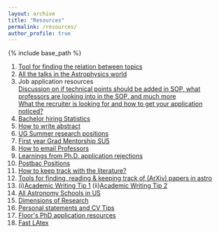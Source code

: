 ```yaml
---
layout: archive
title: "Resources"
permalink: /resources/
author_profile: true
---
```

{% include base_path %}

1. [Tool for finding the relation between topics](https://twitter.com/sjay_yayy/status/1422938799571619847)
2. [All the talks in the Astrophysics world](https://twitter.com/msoaresfurtado/status/1426004370202800128)
3.  Job application resources<br />
 [Discussion on if technical points should be added in SOP, what professors are looking into in the SOP, and much more](https://twitter.com/OemTrivedi/status/1367890726772609027)<br />
 [What the recruiter is looking for and how to get your application noticed?](https://twitter.com/miguelzuma/status/1413240273988202496)
4. [Bachelor hiring Statistics](https://twitter.com/AIP_Stats/status/1379086746785353731)
5. [How to write abstract](https://twitter.com/OpenAcademics/status/1394345957626576896)
6. [UG Summer research positions](https://astrobarker.github.io/undresearch.html)
7. [First year Grad Mentorship SU5](https://twitter.com/jerseyphysicist/status/1416163431871307776)
8. [How to email Professors](https://twitter.com/BettySLai/status/1425551342810980353)
9. [Learnings from Ph.D. application rejections](https://twitter.com/shivanim675/status/1365250685634154500) 
10. [Postbac Positions](https://twitter.com/MiaDoesAstro/status/1427980679611092995)
11. [How to keep track with the literature?](https://twitter.com/jbhuang0604/status/1426039195542360070)
12. [Tools for finding, reading & keeping track of (ArXiv) papers in astro](https://twitter.com/FloorAstro/status/1371531751508619264)
13. (i)[Academic Writing Tip 1](https://twitter.com/lucindaedoyle/status/1434081932279570440)
    (ii)[Academic Writing Tip 2](https://twitter.com/rodriguesjm6/status/1436355550388932614)
14. [All Astronomy Schools in US](https://twitter.com/astrocrash/status/1435488289465634816)
15. [Dimensions of Research](https://twitter.com/cesifoti/status/1435635120107556869)
16. [Personal statements and CV Tips](https://twitter.com/AdeleyeSamuelA/status/1327307759474323461) 
17. [Floor's PhD application resources](https://twitter.com/FloorAstro/status/1424698801328205827)
18. [Fast LAtex](https://twitter.com/mcnees/status/1461893510861365248)

